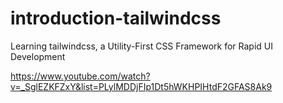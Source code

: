 # introduction-tailwindcss

Learning tailwindcss, a Utility-First CSS Framework for Rapid UI Development

https://www.youtube.com/watch?v=_SglEZKFZxY&list=PLylMDDjFIp1Dt5hWKHPIHtdF2GFAS8Ak9

